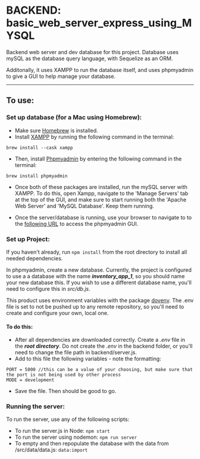# BACKEND: basic_web_server_express_using_MYSQL

Backend web server and dev database for this project. Database uses mySQL as the database query language, with Sequelize as an ORM.

Additonally, it uses XAMPP to run the database itself, and uses phpmyadmin to give a GUI to help manage your database.

---

## To use:

### Set up database (for a Mac using Homebrew):

- Make sure [Homebrew](https://brew.sh/) is installed.
- Install [XAMPP](https://www.apachefriends.org/) by running the following command in the terminal:

```
brew install --cask xampp
```

- Then, install [Phpmyadmin](https://www.phpmyadmin.net/) by entering the following command in the terminal:

```
brew install phpmyadmin
```

- Once both of these packages are installed, run the mySQL server with XAMPP. To do this, open Xampp, navigate to the 'Manage Servers' tab at the top of the GUI, and make sure to start running both the 'Apache Web Server' and 'MySQL Database'. Keep them running.

- Once the server/database is running, use your browser to navigate to to the [following URL](http://localhost/phpmyadmin/index.php) to access the phpmyadmin GUI.

### Set up Project:

If you haven't already, run `npm install` from the root directory to install all needed dependencies.

In phpmyadmin, create a new database. Currently, the project is configured to use a a database with the name **_inventory_app_1_**, so you should name your new database this. If you wish to use a different database name, you'll need to configure this in _src/db.js_.

This product uses environment variables with the package [dovenv](https://www.npmjs.com/package/dotenv). The .env file is set to not be pushed up to any remote repository, so you'll need to create and configure your own, local one.

#### To do this:

- After all dependencies are downloaded correctly. Create a _.env_ file in the **_root directory_**. Do not create the _.env_ in the backend folder, or you'll need to change the file path in backend/server.js.
- Add to this file the following variables - note the formatting:

```
PORT = 5000 //this can be a value of your choosing, but make sure that the port is not being used by other process
MODE = development
```

- Save the file. Then should be good to go.

### Running the server:

To run the server, use any of the following scripts:

- To run the server.js in Node:
  `npm start`
- To run the server using nodemon:
  `npm run server`
- To empty and then repopulate the database with the data from /src/data/data.js:
  `data:import`
